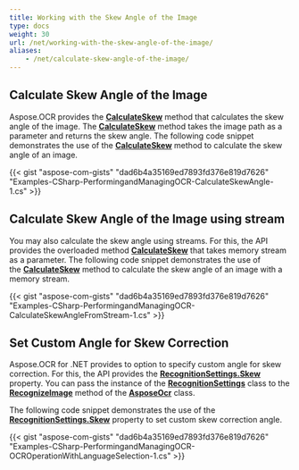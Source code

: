 ```yaml
---
title: Working with the Skew Angle of the Image
type: docs
weight: 30
url: /net/working-with-the-skew-angle-of-the-image/
aliases:
    - /net/calculate-skew-angle-of-the-image/
---
```


## Calculate Skew Angle of the Image

Aspose.OCR provides the [**CalculateSkew**](https://reference.aspose.com/ocr/net/aspose.ocr.asposeocr/calculateskew/methods/1) method that calculates the skew angle of the image. The [**CalculateSkew**](https://reference.aspose.com/ocr/net/aspose.ocr.asposeocr/calculateskew/methods/1) method takes the image path as a parameter and returns the skew angle. The following code snippet demonstrates the use of the [**CalculateSkew**](https://reference.aspose.com/ocr/net/aspose.ocr.asposeocr/calculateskew/methods/1) method to calculate the skew angle of an image.

{{< gist "aspose-com-gists" "dad6b4a35169ed7893fd376e819d7626" "Examples-CSharp-PerformingandManagingOCR-CalculateSkewAngle-1.cs" >}}

## Calculate Skew Angle of the Image using stream

You may also calculate the skew angle using streams. For this, the API provides the overloaded method [**CalculateSkew**](https://reference.aspose.com/ocr/net/aspose.ocr/asposeocr/methods/calculateskew) that takes memory stream as a parameter. The following code snippet demonstrates the use of the [**CalculateSkew**](https://reference.aspose.com/ocr/net/aspose.ocr/asposeocr/methods/calculateskew) method to calculate the skew angle of an image with a memory stream.

{{< gist "aspose-com-gists" "dad6b4a35169ed7893fd376e819d7626" "Examples-CSharp-PerformingandManagingOCR-CalculateSkewAngleFromStream-1.cs" >}}

## Set Custom Angle for Skew Correction

Aspose.OCR for .NET provides to option to specify custom angle for skew correction. For this, the API provides the [**RecognitionSettings.Skew**](https://reference.aspose.com/ocr/net/aspose.ocr/recognitionsettings/properties/skew) property. You can pass the instance of the [**RecognitionSettings**](https://reference.aspose.com/ocr/net/aspose.ocr/recognitionsettings) class to the [**RecognizeImage**](https://reference.aspose.com/ocr/net/aspose.ocr/asposeocr/methods/recognizeimage/index) method of the [**AsposeOcr**](https://reference.aspose.com/ocr/net/aspose.ocr/asposeocr) class.

The following code snippet demonstrates the use of the [**RecognitionSettings.Skew**](https://reference.aspose.com/ocr/net/aspose.ocr/recognitionsettings/properties/skew) property to set custom skew correction angle.

{{< gist "aspose-com-gists" "dad6b4a35169ed7893fd376e819d7626" "Examples-CSharp-PerformingandManagingOCR-OCROperationWithLanguageSelection-1.cs" >}}
